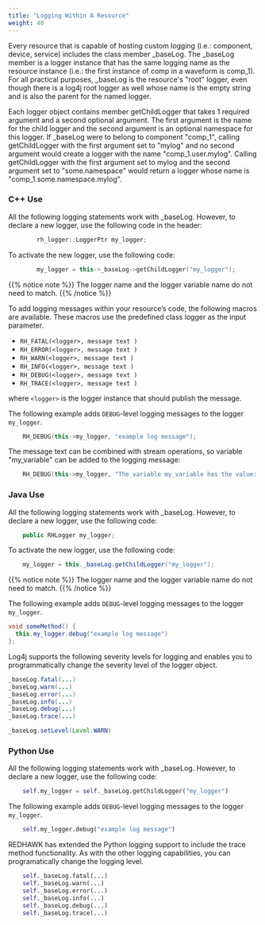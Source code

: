 ```yaml
---
title: "Logging Within A Resource"
weight: 40
---
```


Every resource that is capable of hosting custom logging (i.e.: component, device, service) includes the class member _baseLog. The _baseLog member is a logger instance that has the same logging name as the resource instance (i.e.: the first instance of comp in a waveform is comp_1). For all practical purposes, _baseLog is the resource's "root" logger, even though there is a log4j root logger as well whose name is the empty string and is also the parent for the named logger.

Each logger object contains member getChildLogger that takes 1 required argument and a second optional argument. The first argument is the name for the child logger and the second argument is an optional namespace for this logger. If _baseLog were to belong to component "comp_1", calling getChildLogger with the first argument set to "mylog" and no second argument would create a logger with the name "comp_1.user.mylog". Calling getChildLogger with the first argument set to mylog and the second argument set to "some.namespace" would return a logger whose name is "comp_1.some.namespace.mylog".

### C++ Use

All the following logging statements work with _baseLog. However, to declare a new logger, use the following code in the header:
```c++
        rh_logger::LoggerPtr my_logger;
```

To activate the new logger, use the following code:
```c++
        my_logger = this->_baseLog->getChildLogger("my_logger");
```

{{% notice note %}}
The logger name and the logger variable name do not need to match.
{{% /notice %}}

To add logging messages within your resource’s code, the following macros are available. These macros use the predefined class logger as the input parameter.

  - `RH_FATAL(<logger>, message text )`
  - `RH_ERROR(<logger>, message text )`
  - `RH_WARN(<logger>, message text )`
  - `RH_INFO(<logger>, message text )`
  - `RH_DEBUG(<logger>, message text )`
  - `RH_TRACE(<logger>, message text )`

where `<logger>` is the logger instance that should publish the message.

The following example adds `DEBUG`-level logging messages to the logger `my_logger`.

```c++
    RH_DEBUG(this->my_logger, "example log message");
```

The message text can be combined with stream operations, so variable "my_variable" can be added to the logging message:

```c++
    RH_DEBUG(this->my_logger, "The variable my_variable has the value: "<<my_variable);
```

### Java Use

All the following logging statements work with _baseLog. However, to declare a new logger, use the following code:

```java
    public RHLogger my_logger;
```

To activate the new logger, use the following code:
```java
    my_logger = this._baseLog.getChildLogger("my_logger");
```

{{% notice note %}}
The logger name and the logger variable name do not need to match.
{{% /notice %}}

The following example adds `DEBUG`-level logging messages to the logger `my_logger`.

```java
void someMethod() {
  this.my_logger.debug("example log message")
};
```

Log4j supports the following severity levels for logging and enables you to programmatically change the severity level of the logger object.

```java
_baseLog.fatal(...)
_baseLog.warn(...)
_baseLog.error(...)
_baseLog.info(...)
_baseLog.debug(...)
_baseLog.trace(...)

_baseLog.setLevel(Level.WARN)
```

### Python Use

All the following logging statements work with _baseLog. However, to declare a new logger, use the following code:

```py
    self.my_logger = self._baseLog.getChildLogger("my_logger")
```

The following example adds `DEBUG`-level logging messages to the logger `my_logger`.

```py
    self.my_logger.debug("example log message")
```

REDHAWK has extended the Python logging support to include the trace method functionality. As with the other logging capabilities, you can programatically change the logging level.

```py
    self._baseLog.fatal(...)
    self._baseLog.warn(...)
    self._baseLog.error(...)
    self._baseLog.info(...)
    self._baseLog.debug(...)
    self._baseLog.trace(...)
```

